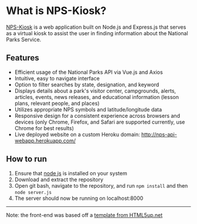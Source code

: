 # What is NPS-Kiosk? 
[NPS-Kiosk](http://nps-api-webapp.herokuapp.com/) is a web application built on Node.js and Express.js that serves as a virtual kiosk to assist the user in finding information about the National Parks Service.

## Features
* Efficient usage of the National Parks API via Vue.js and Axios 
* Intuitive, easy to navigate interface
* Option to filter searches by state, designation, and keyword
* Displays details about a park's visitor center, campgrounds, alerts, articles, events, news releases, and educational information (lesson plans, relevant people, and places)
* Utilizes appropriate NPS symbols and latitude/longitude data
* Responsive design for a consistent experience across browsers and devices (only Chrome, Firefox, and Safari are supported currently, use Chrome for best results)
* Live deployed website on a custom Heroku domain: <http://nps-api-webapp.herokuapp.com/>

## How to run
1. Ensure that [node js](https://nodejs.org/en/) is installed on your system
2. Download and extract the repository
3. Open git bash, navigate to the repository, and run `npm install` and then `node server.js`
4. The server should now be running on localhost:8000
---

Note: the front-end was based off a [template from HTML5up.net](https://html5up.net/story)
